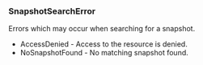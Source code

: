 ### SnapshotSearchError
Errors which may occur when searching for a snapshot.

- AccessDenied - Access to the resource is denied.
- NoSnapshotFound - No matching snapshot found.
